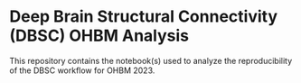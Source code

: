 # Deep Brain Structural Connectivity (DBSC) OHBM Analysis

This repository contains the notebook(s) used to analyze the reproducibility of the DBSC workflow for OHBM 2023.
